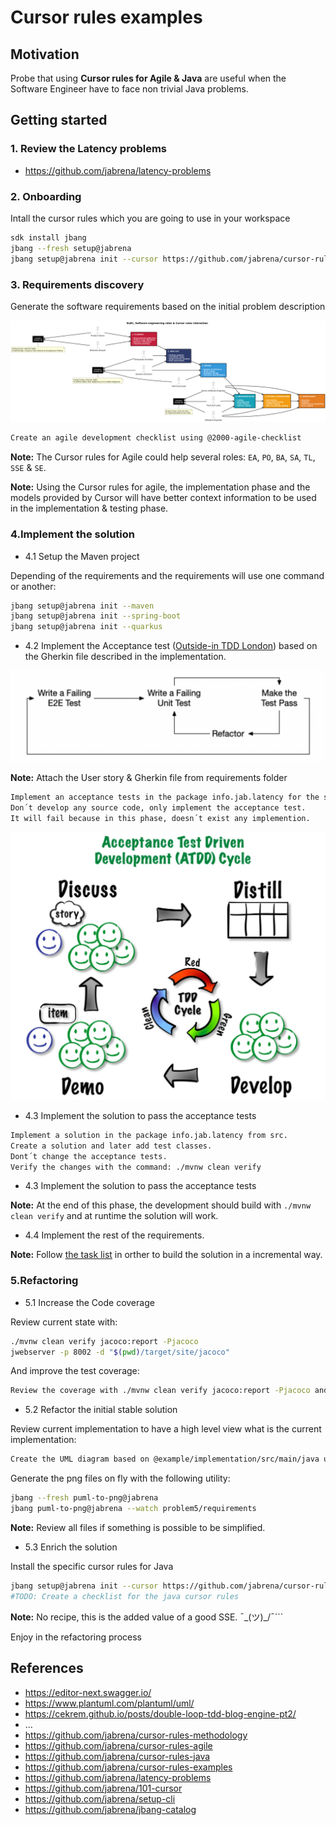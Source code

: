 # Cursor rules examples

## Motivation

Probe that using **Cursor rules for Agile & Java** are useful when the Software Engineer have to face non trivial Java problems.

## Getting started

### 1. Review the Latency problems

- https://github.com/jabrena/latency-problems

### 2. Onboarding

Intall the cursor rules which you are going to use in your workspace

```bash
sdk install jbang
jbang --fresh setup@jabrena
jbang setup@jabrena init --cursor https://github.com/jabrena/cursor-rules-agile
```

### 3. Requirements discovery

Generate the software requirements based on the initial problem description

![](./docs/sdlc_linear2.png)

```bash
Create an agile development checklist using @2000-agile-checklist
```

**Note:** The Cursor rules for Agile could help several roles: `EA`, `PO`, `BA`, `SA`, `TL`, `SSE` & `SE`.

**Note:** Using the Cursor rules for agile, the implementation phase and the models provided by Cursor will have better context information to be used in the implementation & testing phase.

### 4.Implement the solution

- 4.1 Setup the Maven project

Depending of the requirements and the requirements will use one command or another:

```bash
jbang setup@jabrena init --maven
jbang setup@jabrena init --spring-boot
jbang setup@jabrena init --quarkus
```

- 4.2 Implement the Acceptance test ([Outside-in TDD London](https://outsidein.dev/concepts/outside-in-tdd/)) based on the Gherkin file described in the implementation.

![](./docs/double-loop-tdd.png)

**Note:** Attach the User story & Gherkin file from requirements folder

```bash
Implement an acceptance tests in the package info.jab.latency for the scenarios
Don´t develop any source code, only implement the acceptance test.
It will fail because in this phase, doesn´t exist any implemention.
```

![](./docs/atdd.png)

- 4.3 Implement the solution to pass the acceptance tests

```bash
Implement a solution in the package info.jab.latency from src.
Create a solution and later add test classes.
Dont´t change the acceptance tests.
Verify the changes with the command: ./mvnw clean verify
```

- 4.3 Implement the solution to pass the acceptance tests

**Note:** At the end of this phase, the development should build with `./mvnw clean verify` and at runtime the solution will work.

- 4.4 Implement the rest of the requirements.

**Note:** Follow [the task list](./problem5/requirements/agile/US-001-tasks-api-greek-gods-data-retrieval.md) in orther to build the solution in a incremental way.

### 5.Refactoring

- 5.1 Increase the Code coverage

Review current state with:

```bash
./mvnw clean verify jacoco:report -Pjacoco
jwebserver -p 8002 -d "$(pwd)/target/site/jacoco"
```

And improve the test coverage:

```bash
Review the coverage with ./mvnw clean verify jacoco:report -Pjacoco and increase the coverage in instructions, classes & branches until 80% @problem4
```

- 5.2 Refactor the initial stable solution

Review current implementation to have a high level view what is the current implementation:

```bash
Create the UML diagram based on @example/implementation/src/main/java using the cursor rule @2200-uml-class-diagram.mdc
```

Generate the png files on fly with the following utility:

```bash
jbang --fresh puml-to-png@jabrena
jbang puml-to-png@jabrena --watch problem5/requirements
```

**Note:** Review all files if something is possible to be simplified.

- 5.3 Enrich the solution

Install the specific cursor rules for Java

```bash
jbang setup@jabrena init --cursor https://github.com/jabrena/cursor-rules-java
#TODO: Create a checklist for the java cursor rules
```

**Note:** No recipe, this is the added value of a good SSE. ¯\_(ツ)_/¯```

Enjoy in the refactoring process

## References

- https://editor-next.swagger.io/
- https://www.plantuml.com/plantuml/uml/
- https://cekrem.github.io/posts/double-loop-tdd-blog-engine-pt2/
- ...
- https://github.com/jabrena/cursor-rules-methodology
- https://github.com/jabrena/cursor-rules-agile
- https://github.com/jabrena/cursor-rules-java
- https://github.com/jabrena/cursor-rules-examples
- https://github.com/jabrena/latency-problems
- https://github.com/jabrena/101-cursor
- https://github.com/jabrena/setup-cli
- https://github.com/jabrena/jbang-catalog
